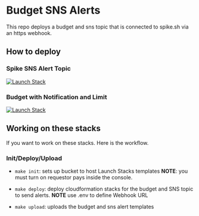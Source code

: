 # Budget SNS Alerts

This repo deploys a budget and sns topic that is connected to spike.sh via an https webhook.

## How to deploy

### Spike SNS Alert Topic

[![Launch Stack](https://s3.amazonaws.com/cloudformation-examples/cloudformation-launch-stack.png)](https://console.aws.amazon.com/cloudformation/home#/stacks/new?stackName=spike-sns-alert&templateURL=https://s3.amazonaws.com/requestor-pays-296033832429-us-east-2/budget-sns-alerts/main/spike-infra-template.yaml)

### Budget with Notification and Limit

[![Launch Stack](https://s3.amazonaws.com/cloudformation-examples/cloudformation-launch-stack.png)](https://console.aws.amazon.com/cloudformation/home#/stacks/new?stackName=budget-alert&templateURL=https://s3.amazonaws.com/requestor-pays-296033832429-us-east-2/budget-sns-alerts/main/budget-template.yaml)

## Working on these stacks

If you want to work on these stacks. Here is the workflow.

### Init/Deploy/Upload

- `make init`: sets up bucket to host Launch Stacks templates **NOTE**: you must turn on requestor pays inside the console.

- `make deploy`: deploy cloudformation stacks for the budget and SNS topic to send alerts. **NOTE** use .env to define Webhook URL

- `make upload`: uploads the budget and sns alert templates
